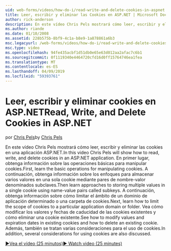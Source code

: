 ```yaml
---
uid: web-forms/videos/how-do-i/read-write-and-delete-cookies-in-aspnet
title: Leer, escribir y eliminar las Cookies en ASP.NET | Microsoft Docs
author: rick-anderson
description: En este vídeo Chris Pels mostrará cómo leer, escribir y eliminar las cookies en una aplicación ASP.NET. En primer lugar, obtenga información sobre las operaciones básicas para manipular cooki...
ms.author: riande
ms.date: 01/10/2008
ms.assetid: 228b575b-8bf9-4c1a-b8e9-1a878861a6b3
msc.legacyurl: /web-forms/videos/how-do-i/read-write-and-delete-cookies-in-aspnet
msc.type: video
ms.openlocfilehash: 94fe435acbf1d51db0e65e63d012aa2afac7c6b1
ms.sourcegitcommit: 0f1119340e4464720cfd16d0ff15764746ea1fea
ms.translationtype: MT
ms.contentlocale: es-ES
ms.lasthandoff: 04/09/2019
ms.locfileid: "59393761"
---
```

# <a name="read-write-and-delete-cookies-in-aspnet"></a><span data-ttu-id="cff52-104">Leer, escribir y eliminar cookies en ASP.NET</span><span class="sxs-lookup"><span data-stu-id="cff52-104">Read, Write, and Delete Cookies in ASP.NET</span></span>

<span data-ttu-id="cff52-105">por [Chris Pels](https://twitter.com/chrispels)</span><span class="sxs-lookup"><span data-stu-id="cff52-105">by [Chris Pels](https://twitter.com/chrispels)</span></span>

<span data-ttu-id="cff52-106">En este vídeo Chris Pels mostrará cómo leer, escribir y eliminar las cookies en una aplicación ASP.NET.</span><span class="sxs-lookup"><span data-stu-id="cff52-106">In this video Chris Pels will show how to read, write, and delete cookies in an ASP.NET application.</span></span> <span data-ttu-id="cff52-107">En primer lugar, obtenga información sobre las operaciones básicas para manipular cookies.</span><span class="sxs-lookup"><span data-stu-id="cff52-107">First, learn the basic operations for manipulating cookies.</span></span> <span data-ttu-id="cff52-108">A continuación, obtenga información sobre los enfoques para almacenar varios valores en una sola cookie mediante pares de nombre-valor denominados subclaves.</span><span class="sxs-lookup"><span data-stu-id="cff52-108">Then learn approaches to storing multiple values in a single cookie using name-value pairs called subkeys.</span></span> <span data-ttu-id="cff52-109">A continuación, obtenga información sobre cómo limitar el ámbito de un dominio de aplicación determinado o una carpeta de cookies.</span><span class="sxs-lookup"><span data-stu-id="cff52-109">Next, learn how to limit the scope of cookies to a particular application domain or folder.</span></span> <span data-ttu-id="cff52-110">Vea cómo modificar los valores y fechas de caducidad de las cookies existentes y cómo eliminar una cookie existente.</span><span class="sxs-lookup"><span data-stu-id="cff52-110">See how to modify values and expiration dates in existing cookies and how to delete an existing cookie.</span></span> <span data-ttu-id="cff52-111">Además, también se tratan varias consideraciones para el uso de cookies.</span><span class="sxs-lookup"><span data-stu-id="cff52-111">In addition, several considerations for using cookies are also discussed.</span></span>

[<span data-ttu-id="cff52-112">&#9654;Vea el vídeo (25 minutos)</span><span class="sxs-lookup"><span data-stu-id="cff52-112">&#9654; Watch video (25 minutes)</span></span>](https://channel9.msdn.com/Blogs/ASP-NET-Site-Videos/read-write-and-delete-cookies-in-aspnet)
